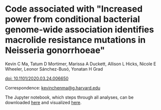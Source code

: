 # Code associated with "Increased power from conditional bacterial genome-wide association identifies macrolide resistance mutations in Neisseria gonorrhoeae"

Kevin C Ma, Tatum D Mortimer, Marissa A Duckett, Allison L Hicks, Nicole E Wheeler, Leonor Sánchez-Busó, Yonatan H Grad

[doi: 10.1101/2020.03.24.006650](https://www.biorxiv.org/content/10.1101/2020.03.24.006650v1)

Correspondence: kevinchenma@g.harvard.edu

The Jupyter notebook, which steps through all analyses, can be downloaded [here](https://github.com/gradlab/rplD-conditional-gwas/blob/master/rplD-conditional-GWAS-notebook.ipynb) and visualized [here](https://nbviewer.jupyter.org/github/gradlab/rplD-conditional-gwas/blob/master/rplD-conditional-GWAS-notebook.ipynb).
